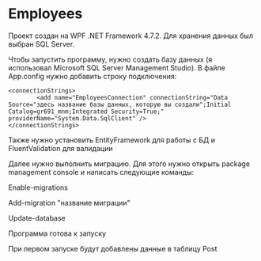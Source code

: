 # Employees

Проект создан на WPF .NET Framework 4.7.2. Для хранения данных был выбран SQL Server.

Чтобы запустить программу, нужно создать базу данных (я использовал Microsoft SQL Server Management Studio). 
В файле App.config нужно добавить строку подключения:

```
<connectionStrings>
		<add name="EmployeesConnection" connectionString="Data Source="здесь название базы данных, которую вы создали";Initial Catalog=gr691_mnm;Integrated Security=True;" providerName="System.Data.SqlClient" />
</connectionStrings>
```

Также нужно установить EntityFramework для работы с БД и FluentValidation для валидации

Далее нужно выполнить миграцию. Для этого нужно открыть package management console и написать следующие команды:

Enable-migrations

Add-migration "название миграции"

Update-database

Программа готова к запуску

При первом запуске будут добавлены данные в таблицу Post
